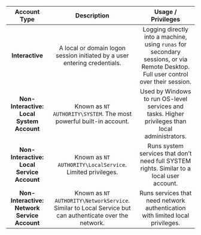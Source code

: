 |                 Account Type                 |                                               Description                                               |                                                         Usage / Privileges                                                          |
| :------------------------------------------: | :-----------------------------------------------------------------------------------------------------: | :---------------------------------------------------------------------------------------------------------------------------------: |
|               **Interactive**                |                A local or domain logon session initiated by a user entering credentials.                | Logging directly into a machine, using `runas` for secondary sessions, or via Remote Desktop. Full user control over their session. |
|  **Non-Interactive: Local System Account**   |                   Known as `NT AUTHORITY\SYSTEM`. The most powerful built-in account.                   |                  Used by Windows to run OS-level services and tasks. Higher privileges than local administrators.                   |
|  **Non-Interactive: Local Service Account**  |                        Known as `NT AUTHORITY\LocalService`. Limited privileges.                        |                      Runs system services that don’t need full SYSTEM rights. Similar to a local user account.                      |
| **Non-Interactive: Network Service Account** | Known as `NT AUTHORITY\NetworkService`. Similar to Local Service but can authenticate over the network. |                            Runs services that need network authentication with limited local privileges.                            |
